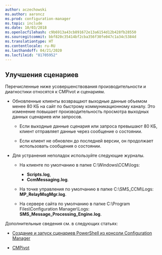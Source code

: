 ```yaml
---
author: aczechowski
ms.author: aaroncz
ms.prod: configuration-manager
ms.topic: include
ms.date: 10/03/2018
ms.openlocfilehash: c9b6913a43cb891672e13a6154d12b428fb28550
ms.sourcegitcommit: bbf820c35414bf2cba356f30fe047c1a34c5384d
ms.translationtype: HT
ms.contentlocale: ru-RU
ms.lasthandoff: 04/21/2020
ms.locfileid: "81705952"
---
```

## <a name="improvements-to-scripts"></a><a name="bkmk_scripts"></a> Улучшения сценариев
<!--1358239-->

Перечисленные ниже усовершенствования производительности и диагностики относятся к CMPivot и сценариям.

- Обновленные клиенты возвращают выходные данные объемом менее 80 КБ на сайт по быстрому коммуникационному каналу. Это изменение повышает производительность просмотра выходных данных сценариев или запросов.  

    - Если выходные данные сценария или запроса превышают 80 КБ, клиент отправляет данные через сообщение о состоянии.  

    - Если клиент не обновлен до последней версии, он продолжает использовать сообщения о состоянии.  

- Для устранения неполадок используйте следующие журналы.  

    - На клиенте по умолчанию в папке C:\Windows\CCM\logs:  
        - **Scripts.log**,  
        - **CcmMessaging.log**.  

    - На точке управления по умолчанию в папке C:\SMS_CCM\Logs: **MP_RelayMsgMgr.log**.  

    - На сервере сайта по умолчанию в папке C:\Program Files\Configuration Manager\Logs: **SMS_Message_Processing_Engine.log**.  


Дополнительные сведения см. в следующих статьях:  

- [Создание и запуск сценариев PowerShell из консоли Configuration Manager](../../../../apps/deploy-use/create-deploy-scripts.md)  

- [CMPivot](../../../servers/manage/cmpivot.md)  


